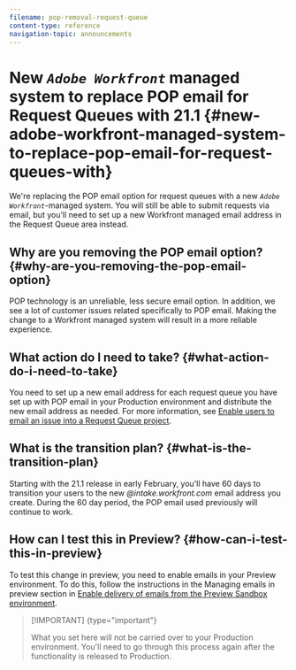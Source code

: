 ```yaml
---
filename: pop-removal-request-queue
content-type: reference
navigation-topic: announcements
---
```




# New *`Adobe Workfront`* managed system to replace POP&nbsp;email for Request Queues with 21.1 {#new-adobe-workfront-managed-system-to-replace-pop-email-for-request-queues-with}

We're replacing the POP email option for request queues with a new *`Adobe Workfront`*-managed system. You will still be able to submit requests via email, but you'll need to set up a new Workfront managed email address in the Request Queue area instead.


## Why are you removing the POP email option? {#why-are-you-removing-the-pop-email-option}

POP technology is an unreliable, less secure email option. In addition, we see a lot of customer issues related specifically to POP&nbsp;email. Making the change to a Workfront managed system will result in a more reliable experience. 


## What action do I&nbsp;need to take? {#what-action-do-i-need-to-take}

You need to set up a new email address for each request queue you have set up with POP email in your Production environment and distribute the new email address as needed. For more information, see [Enable users to email an issue into a Request Queue project](enable-email-issues-into-projects.md).


## What is the transition plan? {#what-is-the-transition-plan}

Starting with the 21.1 release in early February, you'll have 60 days to transition your users to the new *@intake.workfront.com* email address you create. During the 60 day period, the POP email used previously will continue to work. 


## How can I test this in Preview? {#how-can-i-test-this-in-preview}

To test this change in preview, you need to enable emails in your Preview environment. To do this, follow the instructions in the Managing emails in preview section in [Enable delivery of emails from the Preview Sandbox environment](enable-delivery-emails-from-preview-sandbox-environment.md).


>[!IMPORTANT] {type="important"}
>
>What you set here will not be carried over to your Production environment. You'll need to go through this process again after the functionality is released to Production. 


